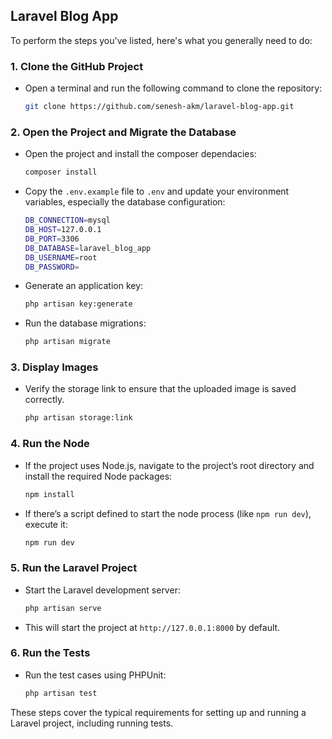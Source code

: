 ## Laravel Blog App

To perform the steps you've listed, here's what you generally need to do:

### 1. Clone the GitHub Project
- Open a terminal and run the following command to clone the repository:
  ```bash
  git clone https://github.com/senesh-akm/laravel-blog-app.git
  ```

### 2. Open the Project and Migrate the Database
- Open the project and install the composer dependacies:
  ```bash
  composer install
  ```

- Copy the `.env.example` file to `.env` and update your environment variables, especially the database configuration:
  ```bash
  DB_CONNECTION=mysql
  DB_HOST=127.0.0.1
  DB_PORT=3306
  DB_DATABASE=laravel_blog_app
  DB_USERNAME=root
  DB_PASSWORD=
  ```
- Generate an application key:
  ```bash
  php artisan key:generate
  ```

- Run the database migrations:
  ```bash
  php artisan migrate
  ```

### 3. Display Images
- Verify the storage link to ensure that the uploaded image is saved correctly.
  ```bash
  php artisan storage:link
  ```

### 4. Run the Node
- If the project uses Node.js, navigate to the project’s root directory and install the required Node packages:
  ```bash
  npm install
  ```

- If there’s a script defined to start the node process (like `npm run dev`), execute it:
  ```bash
  npm run dev
  ```

### 5. Run the Laravel Project
- Start the Laravel development server:
  ```bash
  php artisan serve
  ```
- This will start the project at `http://127.0.0.1:8000` by default.

### 6. Run the Tests
- Run the test cases using PHPUnit:
  ```bash
  php artisan test
  ```

These steps cover the typical requirements for setting up and running a Laravel project, including running tests.
